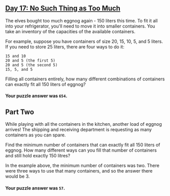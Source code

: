 ## [Day 17: No Such Thing as Too Much](https://adventofcode.com/2015/day/17)

The elves bought too much eggnog again - 150 liters this time. To fit it all into your refrigerator,
you'll need to move it into smaller containers. You take an inventory of the capacities of the
available containers.

For example, suppose you have containers of size 20, 15, 10, 5, and 5 liters. If you need to store
25 liters, there are four ways to do it:

    15 and 10
    20 and 5 (the first 5)
    20 and 5 (the second 5)
    15, 5, and 5

Filling all containers entirely, how many different combinations of containers can exactly fit all
150 liters of eggnog?

#### Your puzzle answer was `654`.

## Part Two

While playing with all the containers in the kitchen, another load of eggnog arrives! The shipping
and receiving department is requesting as many containers as you can spare.

Find the minimum number of containers that can exactly fit all 150 liters of eggnog. How many
different ways can you fill that number of containers and still hold exactly 150 litres?

In the example above, the minimum number of containers was two. There were three ways to use that
many containers, and so the answer there would be 3.

#### Your puzzle answer was `57`.